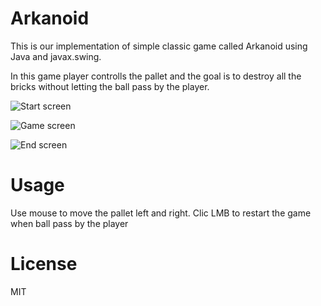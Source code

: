 # Arkanoid

This is our implementation of simple classic game called Arkanoid using Java and javax.swing. 

In this game player controlls the pallet and the goal is to destroy all the bricks without letting the ball pass by the player.

![Start screen](https://github.com/aleksanderbies/Arkanoid/tree/master/images/screenshots/start.png?raw=true)

![Game screen](https://github.com/aleksanderbies/Arkanoid/tree/master/images/screenshots/game.png?raw=true)

![End screen](https://github.com/aleksanderbies/Arkanoid/tree/master/images/screenshots/end.png?raw=true)

# Usage
    
Use mouse to move the pallet left and right.
Clic LMB to restart the game when ball pass by the player

# License
MIT
